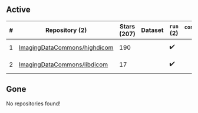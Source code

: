 ## Active
| # | Repository (2) | Stars (207) | Dataset | `run` (2) | `containers-run` | Last Modified |
| --- | --- | --- | --- | --- | --- | --- |
| 1 | [ImagingDataCommons/highdicom](https://github.com/ImagingDataCommons/highdicom) | 190 |  | :heavy_check_mark: |  | 2025-02-18 19:42:58+00:00 |
| 2 | [ImagingDataCommons/libdicom](https://github.com/ImagingDataCommons/libdicom) | 17 |  | :heavy_check_mark: |  | 2025-01-16 17:55:21+00:00 |

## Gone
No repositories found!

